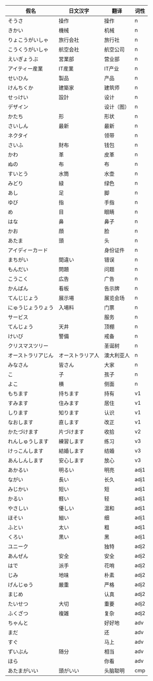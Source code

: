 ﻿|假名|日文汉字|翻译|词性|
|-|-|-|-|
|そうさ|操作|操作|n|
|きかい|機械|机械|n|
|りょこうがいしゃ|旅行会社|旅行社|n|
|こうくうがいしゃ|航空会社|航空公司|n|
|えいぎょうぶ|営業部|营业部|n|
|アイティー産業|IT産業|IT产业|n|
|せいひん|製品|产品|n|
|けんちくか|建築家|建筑师|n|
|せっけい|設計|设计|n|
|デザイン||设计（图）|n|
|かたち|形|形状|n|
|さいしん|最新|最新|n|
|ネクタイ||领带|n|
|さいふ|財布|钱包|n|
|かわ|革|皮革|n|
|ぬの|布|布|n|
|すいとう|水筒|水壶|n|
|みどり|緑|绿色|n|
|あし|足|脚|n|
|ゆび|指|手指|n|
|め|目|眼睛|n|
|はな|鼻|鼻子|n|
|かお|顔|脸|n|
|あたま|頭|头|n|
|アイディーカード||身份证件|n|
|まちがい|間違い|错误|n|
|もんだい|問題|问题|n|
|こうこく|広告|广告|n|
|かんばん|看板|告示牌|n|
|てんじじょう|展示場|展览会场|n|
|にゅうじょうりょう|入場料|门票|n|
|サービス||服务|n|
|てんじょう|天井|顶棚|n|
|けいび|警備|戒备|n|
|クリスマスツリー||圣诞树|n|
|オーストラリアじん|オーストラリア人|澳大利亚人|n|
|みなさん|皆さん|大家|n|
|こ|子|孩子|n|
|よこ|横|侧面|n|
|もちます|持ちます|持有|v1|
|すみます|住みます|居住|v1|
|しります|知ります|认识|v1|
|なおします|直します|改正|v1|
|かたづけます|片づけます|收拾|v2|
|れんしゅうします|練習します|练习|v3|
|けっこんします|結婚します|结婚|v3|
|あんしんします|安心します|放心|v3|
|あかるい|明るい|明亮|adj1|
|ながい|長い|长久|adj1|
|みじかい|短い|短|adj1|
|かるい|軽い|轻|adj1|
|やさしい|優しい|温和|adj1|
|ほそい|細い|细|adj1|
|ふとい|太い|粗|adj1|
|くろい|黒い|黑|adj1|
|ユニーク||独特|adj2|
|あんぜん|安全|安全|adj2|
|はで|派手|花哨|adj2|
|じみ|地味|朴素|adj2|
|げんじゅう|厳重|严格|adj2|
|まじめ||认真|adj2|
|たいせつ|大切|重要|adj2|
|ふくざつ|複雑|复杂|adj2|
|ちゃんと||好好地|adv|
|まだ||还|adv|
|すぐ||马上|adv|
|ずいぶん|随分|相当|adv|
|ほら||你看|adv|
|あたまがいい|頭がいい|头脑聪明|cmp|